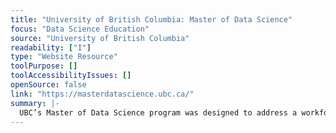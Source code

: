 ```yaml
---
title: "University of British Columbia: Master of Data Science"
focus: "Data Science Education"
source: "University of British Columbia"
readability: ["I"]
type: "Website Resource"
toolPurpose: []
toolAccessibilityIssues: []
openSource: false
link: "https://masterdatascience.ubc.ca/"
summary: |-
  UBC’s Master of Data Science program was designed to address a workforce gap by equipping students with the technical skills, practical experience, and confidence to seize opportunities in an ever-expanding field. 
---
```


